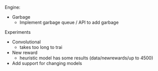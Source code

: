 Engine:
- Garbage
  + Implement garbage queue / API to add garbage

Experiments
- Convolutional
  + takes too long to trai
- New reward
  + heuristic model has some results (data/newrewards/up to 4500)
- Add support for changing models


